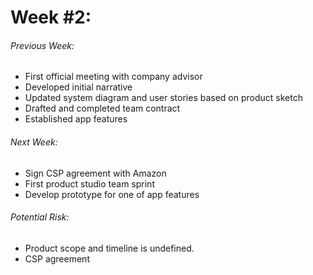 # Week #2:

###### Previous Week:
- First official meeting with company advisor
- Developed initial narrative
- Updated system diagram and user stories based on product sketch
- Drafted and completed team contract
- Established app features

###### Next Week:
- Sign CSP agreement with Amazon
- First product studio team sprint
- Develop prototype for one of app features

###### Potential Risk:
- Product scope and timeline is undefined.
- CSP agreement 
